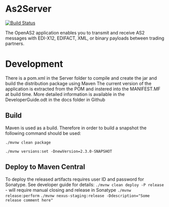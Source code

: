# As2Server
[![Build Status](https://travis-ci.com/sambacha/OpenAs2App.svg?branch=dev)](https://travis-ci.com/sambacha/OpenAs2App)

The OpenAS2 application enables you to transmit and receive AS2 messages with EDI-X12, EDIFACT, XML, or binary payloads between trading partners.

# Development
There is a pom.xml in the Server folder to compile and create the jar and build the distribution package using Maven
The current version of the application is extracted from the POM and instered into the MANIFEST.MF at build time.
More detailed information is available in the DeveloperGuide.odt in the docs folder in Github

## Build

Maven is used as a build. Therefore in order to build a snapshot the following command should be used:

`./mvnw clean package`


`./mvnw versions:set -DnewVersion=2.3.0-SNAPSHOT`

## Deploy to Maven Central
To deploy the released artifacts requires user ID and password for Sonatype. See developer guide for details:
`./mvnw clean deploy -P release` - will require manual closing and release in Sonatype
`./mvnw release:perform`
`./mvnw nexus-staging:release -Ddescription="Some release comment here"`
